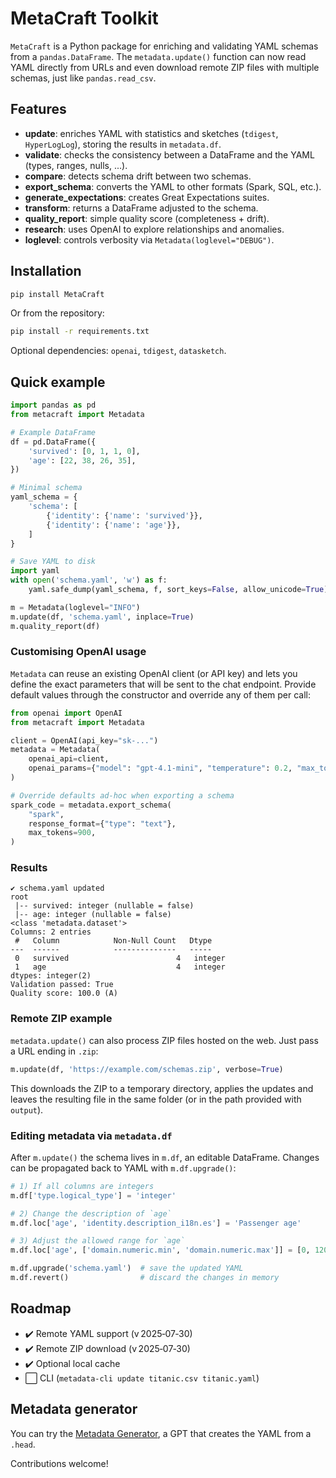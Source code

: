 # MetaCraft Toolkit

`MetaCraft` is a Python package for enriching and validating YAML schemas from a `pandas.DataFrame`. The `metadata.update()` function can now read YAML directly from URLs and even download remote ZIP files with multiple schemas, just like `pandas.read_csv`.

## Features

- **update**: enriches YAML with statistics and sketches (`tdigest`, `HyperLogLog`), storing the results in `metadata.df`.
- **validate**: checks the consistency between a DataFrame and the YAML (types, ranges, nulls, ...).
- **compare**: detects schema drift between two schemas.
- **export_schema**: converts the YAML to other formats (Spark, SQL, etc.).
- **generate_expectations**: creates Great Expectations suites.
- **transform**: returns a DataFrame adjusted to the schema.
- **quality_report**: simple quality score (completeness + drift).
- **research**: uses OpenAI to explore relationships and anomalies.
- **loglevel**: controls verbosity via `Metadata(loglevel="DEBUG")`.

## Installation

```bash
pip install MetaCraft
```

Or from the repository:

```bash
pip install -r requirements.txt
```

Optional dependencies: `openai`, `tdigest`, `datasketch`.

## Quick example

```python
import pandas as pd
from metacraft import Metadata

# Example DataFrame
df = pd.DataFrame({
    'survived': [0, 1, 1, 0],
    'age': [22, 38, 26, 35],
})

# Minimal schema
yaml_schema = {
    'schema': [
        {'identity': {'name': 'survived'}},
        {'identity': {'name': 'age'}},
    ]
}

# Save YAML to disk
import yaml
with open('schema.yaml', 'w') as f:
    yaml.safe_dump(yaml_schema, f, sort_keys=False, allow_unicode=True)

m = Metadata(loglevel="INFO")
m.update(df, 'schema.yaml', inplace=True)
m.quality_report(df)
```

### Customising OpenAI usage

`Metadata` can reuse an existing OpenAI client (or API key) and lets you define
the exact parameters that will be sent to the chat endpoint. Provide default
values through the constructor and override any of them per call:

```python
from openai import OpenAI
from metacraft import Metadata

client = OpenAI(api_key="sk-...")
metadata = Metadata(
    openai_api=client,
    openai_params={"model": "gpt-4.1-mini", "temperature": 0.2, "max_tokens": 600},
)

# Override defaults ad-hoc when exporting a schema
spark_code = metadata.export_schema(
    "spark",
    response_format={"type": "text"},
    max_tokens=900,
)
```

### Results

```text
✔ schema.yaml updated
root
 |-- survived: integer (nullable = false)
 |-- age: integer (nullable = false)
<class 'metadata.dataset'>
Columns: 2 entries
 #   Column            Non-Null Count   Dtype
---  ------            --------------   -----
 0   survived                        4   integer
 1   age                             4   integer
dtypes: integer(2)
Validation passed: True
Quality score: 100.0 (A)
```

### Remote ZIP example

`metadata.update()` can also process ZIP files hosted on the web. Just pass a URL ending in `.zip`:

```python
m.update(df, 'https://example.com/schemas.zip', verbose=True)
```
This downloads the ZIP to a temporary directory, applies the updates and leaves the resulting file in the same folder (or in the path provided with `output`).

### Editing metadata via `metadata.df`

After `m.update()` the schema lives in `m.df`, an editable DataFrame. Changes
can be propagated back to YAML with `m.df.upgrade()`:

```python
# 1) If all columns are integers
m.df['type.logical_type'] = 'integer'

# 2) Change the description of `age`
m.df.loc['age', 'identity.description_i18n.es'] = 'Passenger age'

# 3) Adjust the allowed range for `age`
m.df.loc['age', ['domain.numeric.min', 'domain.numeric.max']] = [0, 120]

m.df.upgrade('schema.yaml')  # save the updated YAML
m.df.revert()                # discard the changes in memory
```

## Roadmap

- ✔️ Remote YAML support (v 2025‑07‑30)
- ✔️ Remote ZIP download (v 2025‑07‑30)
- ✔️ Optional local cache
- ⬜ CLI (`metadata-cli update titanic.csv titanic.yaml`)

## Metadata generator

You can try the [Metadata Generator](https://chatgpt.com/g/g-68807807e1a4819189df3d0023a6e429-generador-de-metadatos), a GPT that creates the YAML from a `.head`.

Contributions welcome!

